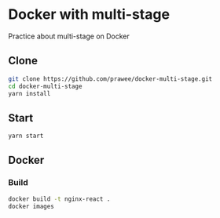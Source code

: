 # Docker with multi-stage

Practice about multi-stage on Docker

## Clone

```bash
git clone https://github.com/prawee/docker-multi-stage.git
cd docker-multi-stage
yarn install
```

## Start

```bash
yarn start
```

## Docker

### Build

```bash
docker build -t nginx-react .
docker images
```